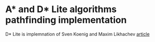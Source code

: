 # A* and D* Lite algorithms pathfinding implementation

D* Lite is implemnation of Sven Koenig and Maxim Likhachev [article](http://idm-lab.org/bib/abstracts/papers/aaai02b.pdf)
